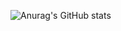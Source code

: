 ![Anurag's GitHub stats](https://github-readme-stats.vercel.app/api?username=zMatty282&show_icons=true&theme=radical)
